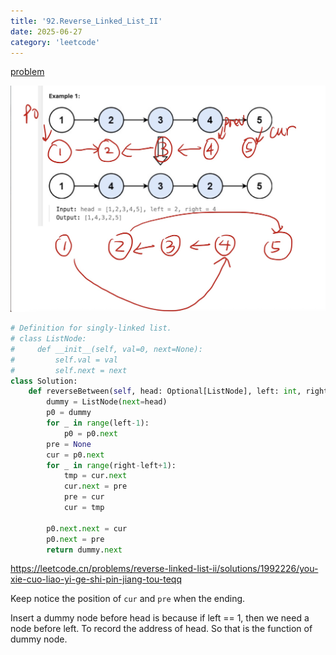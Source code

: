 ```yaml
---
title: '92.Reverse_Linked_List_II'
date: 2025-06-27
category: 'leetcode'
---
```


[problem](https://leetcode.cn/problems/reverse-linked-list-ii/description/)

![leetcode](assets/leetcode_92.png)

```python
# Definition for singly-linked list.
# class ListNode:
#     def __init__(self, val=0, next=None):
#         self.val = val
#         self.next = next
class Solution:
    def reverseBetween(self, head: Optional[ListNode], left: int, right: int) -> Optional[ListNode]:
        dummy = ListNode(next=head)
        p0 = dummy
        for _ in range(left-1):
            p0 = p0.next
        pre = None
        cur = p0.next
        for _ in range(right-left+1):
            tmp = cur.next
            cur.next = pre
            pre = cur
            cur = tmp

        p0.next.next = cur
        p0.next = pre
        return dummy.next


```

https://leetcode.cn/problems/reverse-linked-list-ii/solutions/1992226/you-xie-cuo-liao-yi-ge-shi-pin-jiang-tou-teqq

Keep notice the position of `cur` and `pre` when the ending.

Insert a dummy node before head is because if left == 1, then we need a node before left. To record the address of head. So that is the function of dummy node.
